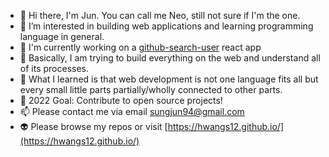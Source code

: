 - 👋 Hi there, I'm Jun. You can call me Neo, still not sure if I'm the one. 
- 👀 I’m interested in building web applications and learning programming language in general. 
- :muscle: I'm currently working on a [github-search-user](https://github.com/hwangs12/Search-Github-User) react app
- 🌱 Basically, I am trying to build everything on the web and understand all of its processes. 
- 💞️ What I learned is that web development is not one language fits all but every small little parts partially/wholly connected to other parts. 
- :lemon: 2022 Goal: Contribute to open source projects!
- 📫 Please contact me via email sungjun94@gmail.com
- 👽 Please browse my repos or visit [https://hwangs12.github.io/](https://hwangs12.github.io/)

<!---
hwangs12/hwangs12 is a ✨ special ✨ repository because its `README.md` (this file) appears on your GitHub profile.
You can click the Preview link to take a look at your changes.
--->
